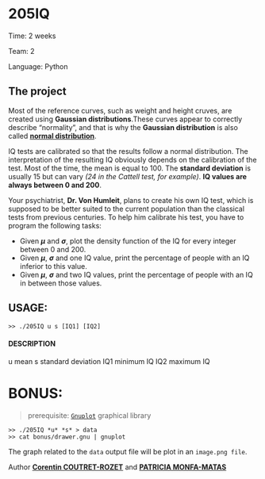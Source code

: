 205IQ
===

Time:       2 weeks

Team:       2

Language:   Python


The project
----
Most of the reference curves, such as weight and height cruves, are created using **Gaussian distributions**.These curves appear to correctly describe “normality”, and that is why the **Gaussian distribution** is also called [**normal distribution**](https://en.wikipedia.org/wiki/Normal_distribution).

IQ tests are calibrated so that the results follow a normal distribution. The interpretation of the resulting IQ obviously depends on the calibration of the test. Most of the time, the mean is equal to 100. The **standard deviation** is usually 15 but can vary *(24 in the Cattell test, for example)*. **IQ values are always between 0 and 200**.

Your psychiatrist, **Dr. Von Humleit**, plans to create his own IQ test, which is supposed to be better suited to the current population than the classical tests from previous centuries. To help him calibrate his test, you have to program the following tasks:
* Given ***μ*** and ***σ***, plot the density function of the IQ for every integer between 0 and 200.
* Given ***μ***, ***σ*** and one IQ value, print the percentage of people with an IQ inferior to this value.
* Given ***μ***, ***σ*** and two IQ values, print the percentage of people with an IQ in between those values.


## USAGE:

```
>> ./205IQ u s [IQ1] [IQ2]
```

#### DESCRIPTION
u       mean
s       standard deviation
IQ1     minimum IQ
IQ2     maximum IQ

# BONUS:

> prerequisite: [`Gnuplot`](http://www.gnuplot.info/) graphical library

```
>> ./205IQ *u* *s* > data
>> cat bonus/drawer.gnu | gnuplot
```

The graph related to the `data` output file will be plot in an `image.png file`.

Author [**Corentin COUTRET-ROZET**](https://github.com/sheiiva) and [**PATRICIA MONFA-MATAS**](https://github.com/patumm)
